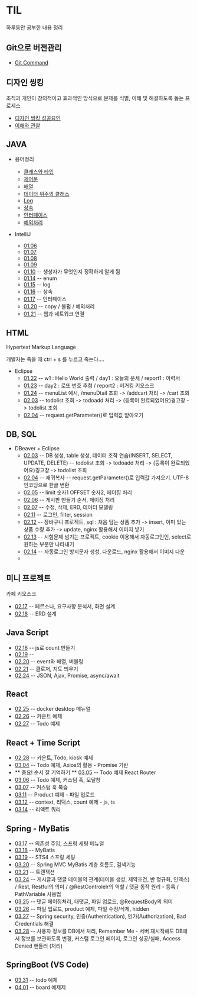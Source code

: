 # TIL
  하루동안 공부한 내용 정리
  
## Git으로 버전관리 

* [Git Command](./용어정리/12.31.txt)

## 디자인 씽킹
  조직과 개인이 창의적이고 효과적인 방식으로 문제를 식별, 이해 및 해결하도록 돕는 프로세스
  
* [디자인 씽킹 성공요인](./용어정리/01.02.md)
* [이해와 관찰](./1월/01.02/이해와관찰_자료.xlsx)
  
## JAVA

* 용어정리
  - [클래스와 타입](./용어정리/01.03.md)
  - [제어문](./용어정리/제어문.md)
  - [배열](./용어정리/배열.md)
  - [데이터 위주의 클래스](./용어정리/데이터위주의클래스.md)
  - [Log](./용어정리/Log.md)
  - [상속](./용어정리/상속.md)
  - [인터페이스](./용어정리/인터페이스.md)
  - [예외처리](./용어정리/예외처리.md)

* IntelliJ
  - [01.06](./1월/01.06/main/java/org/example)
  - [01.07](./1월/01.07/main/java/org/example)
  - [01.08](./1월/01.08/main/java/org/example)
  - [01.09](./1월/01.09/main/java/org/example)
  - [01.10](./1월/01.10/main/java/org/example)  -- 생성자가 무엇인지 정확하게 알게 됨
  - [01.14](./1월/01.14/main/java/org/example)  -- enum
  - [01.15](./1월/01.15) -- log
  - [01.16](./1월/01.16) -- 상속
  - [01.17](./1월/01.17) -- 인터페이스
  - [01.20](./1월/01.20) -- copy / 불펌 / 예외처리
  - [01.21](./1월/01.21) -- 웹과 네트워크 연결
 
## HTML

  Hypertext Markup Language
  
  개발자는 죽을 때 ctrl + s 를 누르고 죽는다....
* Eclipse
  - [01.22](./1월/01.22)  --  w1 : Hello World 출력 / day1 : 오늘의 운세 / report1 : 이력서
  - [01.23](./1월/01.23)  --  day2 : 로또 번호 추첨 / report2 : 버거킹 키오스크
  - [01.24](./1월/01.24)  --  menuList 예시, /menuDtail 조회 -> /addcart 처리 -> /cart 조회
  - [02.03](./2월/02.03/todo)  --  todolist 조회 -> todoadd 처리 -> (등록이 완료되었어요)경고창 -> todolist 조회
  - [02.04](./2월/02.04)  --  request.getParameter()로 입력값 받아오기
  
 ## DB, SQL
 
* DBeaver + Eclipse
  - [02.03](./2월/02.03)  --  DB 생성, table 생성, 데이터 조작 연습(INSERT, SELECT, UPDATE, DELETE)   --  todolist 조회 -> todoadd 처리 -> (등록이 완료되었어요)경고창 -> todolist 조회
  - [02.04](./2월/02.04)  --  재귀복사 --  request.getParameter()로 입력값 가져오기. UTF-8 인코딩으로 한글 변환
  - [02.05](./2월/02.05)  --  limit 숫자1 OFFSET 숫자2, 페이징 처리
  - [02.06](./2월/02.06)  --  게시판 만들기 순서, 페이징 처리
  - [02.07](./2월/02.07)  --  수정, 삭제, ERD, 데이터 모델링
  - [02.11](./2월/02.11)  --  로그인, filter, session
  - [02.12](./2월/02.12)  --  장바구니 프로젝트, sql : 처음 담는 상품 추가 -> insert, 이미 있는 상품 수량 추가 -> update, nginx 활용해서 이미지 넣기
  - [02.13](./2월/02.13)  --  시험문제 넘기는 프로젝트, cookie 이용해서 자동로그인인, select로 원하는 부분만 나타내기
  - [02.14](./2월/02.14)  --  자동로그인 방지문자 생성, 다운로드, nginx 활용해서 이미지 다운
  - 
## 미니 프로젝트 
  카페 키오스크
  
  - [02.17](./2월/02.18)  --  페르소나, 요구사항 분석서, 화면 설계
  - [02.18](./2월/02.18/project)  --  ERD 설계

## Java Script

  - [02.18](./2월/02.18/js)  --  js로 count 만들기
  - [02.19](./2월/02.19)  --  
  - [02.20](./2월/02.20)  --  event와 배열, 버블링
  - [02.21](./2월/02.21)  --  클로저, 지도 띄우기
  - [02.24](./2월/02.24)  --  JSON, Ajax, Promise, async/await

## React

  - [02.25](./2월/02.25)  --  docker desktop 메뉴얼
  - [02.26](./2월/02.26)  --  카운트 예제
  - [02.27](./2월/02.27)  --  Todo 예제

## React + Time Script

  - [02.28](./2월/02.28)  --  카운트, Todo, kiosk 예제
  - [03.04](./3월/03.04)  --  Todo 예제, Axios의 활용 -  Promise 기반 
  - ** 중요! 순서 잘 기억하기 ** [03.05](./3월/03.05)  --  Todo 예제 React Router
  - [03.06](./3월/03.06)  --  Todo 예제, 커스텀 훅, 모달창
  - [03.07](./3월/03.07)  --  커스텀 훅 복습
  - [03.11](./3월/03.11)  --  Product 예제 - 파일 업로드
  - [03.12](./3월/03.12)  --  context, 리덕스, count 예제 - js, ts
  - [03.14](./3월/03.14)  --  리액트 쿼리

## Spring - MyBatis

  - [03.17](./3월/03.17)  --  의존성 주입, 스프링 세팅 메뉴얼
  - [03.18](./3월/03.18)  --  MyBatis
  - [03.19](./3월/03.19)  --  STS4 스프링 세팅
  - [03.20](./3월/03.20)  --  Spring MVC MyBatis 계층 흐름도, 검색기능
  - [03.21](./3월/03.21)  --  트랜잭션
  - [03.24](./3월/03.24)  --  게시글과 댓글 테이블의 관계(테이블 생성, 제약조건, 반 정규화, 인덱스) / Rest, Restful의 의미 / @RestControlelr의 역할 / 댓글 동작 원리 - 등록 / PathVariable 사용법
  - [03.25](./3월/03.25)  --  댓글 페이징처리, 대댓글, 파일 업로드, @RequestBody의 의미
  - [03.26](./3월/03.26)  --  파일 업로드, product 예제, 파일 수정/삭제, hidden
  - [03.27](./3월/03.27)  --  Spring security, 인증(Authentication), 인가(Authorization), Bad Credentials 해결
  - [03.28](./3월/03.28)  --  사용자 정보를 DB에서 처리, Remember Me - 서버 재시작해도 DB에서 정보를 보관하도록 변경, 커스텀 로그인 페이지, 로그인 성공/실패, Access Denied 핸들러 (처리)

## SpringBoot (VS Code)

  - [03.31](./3월/03.31)  --  todo 예제
  - [04.01](./4월/04.01)  --  board 예제제

